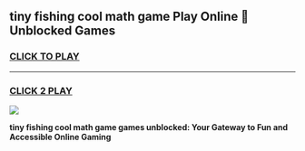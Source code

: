 
## tiny fishing cool math game Play Online 👋 Unblocked Games
<h3>
<a href="https://news.freeplayer.one?title=tiny_fishing_cool_math_game&ref=17CMG">CLICK TO PLAY</a></h3>
<hr>

<h3>
<a href="https://news.freeplayer.one?title=tiny_fishing_cool_math_game&ref=17CMG">CLICK 2 PLAY</a>
  
</h3>

<a href="https://news.freeplayer.one?title=tiny_fishing_cool_math_game&ref=17CMG/"><img src="https://clearcache.store/games.png"></a>


**tiny fishing cool math game games unblocked: Your Gateway to Fun and Accessible Online Gaming**
